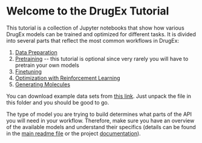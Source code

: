 # Welcome to the DrugEx Tutorial

This tutorial is a collection of Jupyter notebooks that show how various DrugEx models can be trained and optimized for different tasks. It is divided into several parts that reflect the most common workflows in DrugEx:

1. [Data Preparation](datasets.ipynb)
2. [Pretraining](pretraining.ipynb) -- this tutorial is optional since very rarely you will have to pretrain your own models
3. [Finetuning](finetuning.ipynb)
4. [Optimization with Reinforcement Learning](rl_optimization.ipynb)
5. [Generating Molecules](generation.ipynb)

You can download example data sets from [this link](https://drive.google.com/file/d/1lYOmQBnAawnDR2Kwcy8yVARQTVzYDelw/view?usp=sharing). Just unpack the file in this folder and you should be good to go.

The type of model you are trying to build determines what parts of the API you will need in your workflow. Therefore, make sure you have an overview of the available models and understand their specifics (details can be found in the [main readme file](../README.md) or the project [documentation](https://cddleiden.github.io/DrugEx/docs/)).
